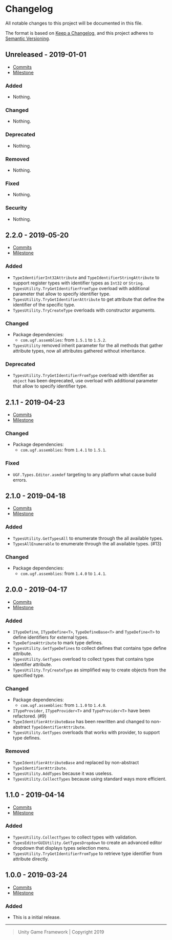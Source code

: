 # Changelog
All notable changes to this project will be documented in this file.

The format is based on [Keep a Changelog](https://keepachangelog.com/en/1.0.0/),
and this project adheres to [Semantic Versioning](https://semver.org/spec/v2.0.0.html).

## Unreleased - 2019-01-01
- [Commits](https://github.com/unity-game-framework/ugf-types/compare/0.0.0...0.0.0)
- [Milestone](https://github.com/unity-game-framework/ugf-types/milestone/0?closed=1)

### Added
- Nothing.

### Changed
- Nothing.

### Deprecated
- Nothing.

### Removed
- Nothing.

### Fixed
- Nothing.

### Security
- Nothing.

## 2.2.0 - 2019-05-20
- [Commits](https://github.com/unity-game-framework/ugf-types/compare/2.1.1...2.2.0)
- [Milestone](https://github.com/unity-game-framework/ugf-types/milestone/6?closed=1)

### Added
- `TypeIdentifierInt32Attribute` and `TypeIdentifierStringAttribute` to support register types with identifier types as `Int32` or `String`.
- `TypesUtility.TryGetIdentifierFromType` overload with additional parameter that allow to specify identifier type.
- `TypesUtility.TryGetIdentifierAttribute` to get attribute that define the identifier of the specific type.
- `TypesUtility.TryCreateType` overloads with constructor arguments.

### Changed
- Package dependencies:
    - `com.ugf.assemblies`: from `1.5.1` to `1.5.2`.
- `TypesUtility` removed inherit parameter for the all methods that gather attribute types, now all attributes gathered without inheritance.

### Deprecated
- `TypesUtility.TryGetIdentifierFromType` overload with identifier as `object` has been deprecated, use overload with additional parameter that allow to specify identifier type.

## 2.1.1 - 2019-04-23
- [Commits](https://github.com/unity-game-framework/ugf-types/compare/2.1.0...2.1.1)
- [Milestone](https://github.com/unity-game-framework/ugf-types/milestone/5?closed=1)

### Changed
- Package dependencies:
    - `com.ugf.assemblies`: from `1.4.1` to `1.5.1`.

### Fixed
- `UGF.Types.Editor.asmdef` targeting to any platform what cause build errors.

## 2.1.0 - 2019-04-18
- [Commits](https://github.com/unity-game-framework/ugf-types/compare/2.0.0...2.1.0)
- [Milestone](https://github.com/unity-game-framework/ugf-types/milestone/4?closed=1)

### Added
- `TypesUtility.GetTypesAll` to enumerate through the all available types.
- `TypesAllEnumerable` to enumerate through the all available types. (#13)

### Changed
- Package dependencies:
    - `com.ugf.assemblies`: from `1.4.0` to `1.4.1`.

## 2.0.0 - 2019-04-17
- [Commits](https://github.com/unity-game-framework/ugf-types/compare/1.1.0...2.0.0)
- [Milestone](https://github.com/unity-game-framework/ugf-types/milestone/3?closed=1)

### Added
- `ITypeDefine`, `ITypeDefine<T>`, `TypeDefineBase<T>` and `TypeDefine<T>` to define identifiers for external types.
- `TypeDefineAttribute` to mark type defines.
- `TypesUtility.GetTypeDefines` to collect defines that contains type define attribute.
- `TypesUtility.GetTypes` overload to collect types that contains type identifier attribute.
- `TypesUtility.TryCreateType` as simplified way to create objects from the specified type.

### Changed
- Package dependencies:
    - `com.ugf.assemblies`: from `1.1.0` to `1.4.0`.
- `ITypeProvider`, `ITypeProvider<T>` and `TypeProvider<T>` have been refactored. (#9)
- `TypeIdentifierAttributeBase` has been rewritten and changed to non-abstract `TypeIdentifierAttribute`.
- `TypesUtility.GetTypes` overloads that works with provider, to support type defines.

### Removed
- `TypeIdentifierAttributeBase` and replaced by non-abstract `TypeIdentifierAttribute`.
- `TypesUtility.AddTypes` because it was useless.
- `TypesUtility.CollectTypes` because using standard ways more efficient.

## 1.1.0 - 2019-04-14
- [Commits](https://github.com/unity-game-framework/ugf-types/compare/1.0.0...1.1.0)
- [Milestone](https://github.com/unity-game-framework/ugf-types/milestone/2?closed=1)

### Added
- `TypesUtility.CollectTypes` to collect types with validation.
- `TypesEditorGUIUtility.GetTypesDropdown` to create an advanced editor dropdown that displays types selection menu.
- `TypesUtility.TryGetIdentifierFromType` to retrieve type identifier from attribute directly.

## 1.0.0 - 2019-03-24
- [Commits](https://github.com/unity-game-framework/ugf-types/compare/93305d0...1.0.0)
- [Milestone](https://github.com/unity-game-framework/ugf-types/milestone/1?closed=1)

### Added
- This is a initial release.

---
> Unity Game Framework | Copyright 2019

